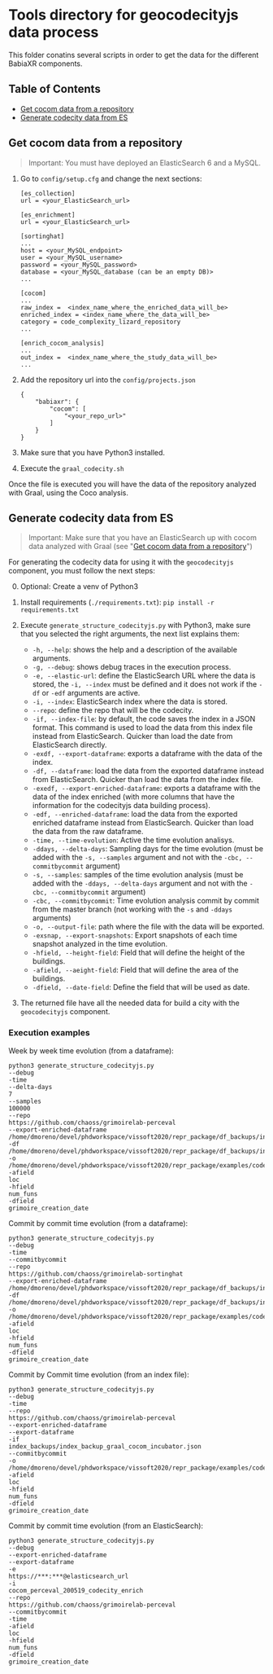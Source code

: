 # Tools directory for geocodecityjs data process

This folder conatins several scripts in order to get the data for the different BabiaXR components.

## Table of Contents

- [Get cocom data from a repository](#get-cocom-data-from-a-repository)
- [Generate codecity data from ES](#generate-codecity-data-from-es)

## Get cocom data from a repository

> Important: You must have deployed an ElasticSearch 6 and a MySQL.

1. Go to `config/setup.cfg` and change the next sections:

    ```
    [es_collection]
    url = <your_ElasticSearch_url>

    [es_enrichment]
    url = <your_ElasticSearch_url>

    [sortinghat]
    ...
    host = <your_MySQL_endpoint>
    user = <your_MySQL_username>
    password = <your_MySQL_password>
    database = <your_MySQL_database (can be an empty DB)>
    ...

    [cocom]
    ...
    raw_index =  <index_name_where_the_enriched_data_will_be>
    enriched_index = <index_name_where_the_data_will_be>
    category = code_complexity_lizard_repository
    ...

    [enrich_cocom_analysis]
    ...
    out_index =  <index_name_where_the_study_data_will_be>
    ...
    ```

2. Add the repository url into the `config/projects.json`

    ```
    {
        "babiaxr": {
            "cocom": [
                "<your_repo_url>"
            ]
        }
    }

    ```

3. Make sure that you have Python3 installed.

4. Execute the `graal_codecity.sh`

Once the file is executed you will have the data of the repository analyzed with Graal, using the Coco analysis.

## Generate codecity data from ES

> Important: Make sure that you have an ElasticSearch up with cocom data analyzed with Graal (see "[Get cocom data from a repository](#get-cocom-data-from-a-repository)")

For generating the codecity data for using it with the `geocodecityjs` component, you must follow the next steps:

0. Optional: Create a venv of Python3
1. Install requirements (`./requirements.txt`): `pip install -r requirements.txt`
2. Execute `generate_structure_codecityjs.py` with Python3, make sure that you selected the right arguments, the next list explains them:
    - `-h, --help`: shows the help and a description of the available arguments.
    - `-g, --debug`: shows debug traces in the execution process.
    - `-e, --elastic-url`: define the ElasticSearch URL where the data is stored, the `-i, --index` must be defined and it does not work if the `-df` or `-edf` arguments are active.
    - `-i, --index`: ElasticSearch index where the data is stored.
    - `--repo`: define the repo that will be the codecity.
    - `-if, --index-file`: by default, the code saves the index in a JSON format. This command is used to load the data from this index file instead from ElasticSearch. Quicker than load the date from ElasticSearch directly.
    - `-exdf, --export-dataframe`: exports a dataframe with the data of the index.
    - `-df, --dataframe`: load the data from the exported dataframe instead from ElasticSearch. Quicker than load the data from the index file.
    - `-exedf, --export-enriched-dataframe`: exports a dataframe with the data of the index enriched (with more columns that have the information for the codecityjs data building process).
    - `-edf, --enriched-dataframe`: load the data from the exported enriched dataframe instead from ElasticSearch. Quicker than load the data from the raw dataframe.
    - `-time, --time-evolution`: Active the time evolution analisys.
    - `-ddays, --delta-days`: Sampling days for the time evolution (must be added with the `-s, --samples` argument and not with the `-cbc, --commitbycommit` argument)
    - `-s, --samples`: samples of the time evolution analysis (must be added with the `-ddays, --delta-days` argument and not with the `-cbc, --commitbycommit` argument)
    - `-cbc, --commitbycommit`: Time evolution analysis commit by commit from the master branch (not working with the `-s` and `-ddays` arguments)
    - `-o, --output-file`: path where the file with the data will be exported.
    - `-exsnap, --export-snapshots`: Export snapshots of each time snapshot analyzed in the time evolution.
    - `-hfield, --height-field`: Field that will define the height of the buildings.
    - `-afield, --aeight-field`: Field that will define the area of the buildings.
    - `-dfield, --date-field`: Define the field that will be used as date.

3. The returned file have all the needed data for build a city with the `geocodecityjs` component.

### Execution examples


Week by week time evolution (from a dataframe):
```
python3 generate_structure_codecityjs.py 
--debug
-time
--delta-days
7
--samples
100000
--repo
https://github.com/chaoss/grimoirelab-perceval
--export-enriched-dataframe
/home/dmoreno/devel/phdworkspace/vissoft2020/repr_package/df_backups/index_dataframe_graal_cocom_incubator_enriched_perceval_commitbycommit.csv
-df
/home/dmoreno/devel/phdworkspace/vissoft2020/repr_package/df_backups/index_dataframe_graal_cocom_incubator_perceval_commitbycommit.csv
-o
/home/dmoreno/devel/phdworkspace/vissoft2020/repr_package/examples/codecityjs/time_evolution_perceval_weeks_inverse/
-afield
loc
-hfield
num_funs
-dfield
grimoire_creation_date
```


Commit by commit time evolution (from a dataframe): 
```
python3 generate_structure_codecityjs.py 
--debug
-time
--commitbycommit
--repo
https://github.com/chaoss/grimoirelab-sortinghat
--export-enriched-dataframe
/home/dmoreno/devel/phdworkspace/vissoft2020/repr_package/df_backups/index_dataframe_graal_cocom_incubator_enriched_sortinghat_commitbycommit.csv
-df
/home/dmoreno/devel/phdworkspace/vissoft2020/repr_package/df_backups/index_dataframe_graal_cocom_incubator_sortinghat_commitbycommit.csv
-o
/home/dmoreno/devel/phdworkspace/vissoft2020/repr_package/examples/codecityjs/time_evolution_sortinghat_commitbycommit_inverse/
-afield
loc
-hfield
num_funs
-dfield
grimoire_creation_date
```


Commit by Commit time evolution (from an index file):
```
python3 generate_structure_codecityjs.py 
--debug
-time
--repo
https://github.com/chaoss/grimoirelab-perceval
--export-enriched-dataframe
--export-dataframe
-if
index_backups/index_backup_graal_cocom_incubator.json
--commitbycommit
-o
/home/dmoreno/devel/phdworkspace/vissoft2020/repr_package/examples/codecityjs/time_evolution_sortinghat_commitbycommit_inverse/
-afield
loc
-hfield
num_funs
-dfield
grimoire_creation_date
```

Commit by commit time evolution (from an ElasticSearch):
```
python3 generate_structure_codecityjs.py 
--debug
--export-enriched-dataframe
--export-dataframe
-e
https://***:***@elasticsearch_url
-i
cocom_perceval_200519_codecity_enrich
--repo
https://github.com/chaoss/grimoirelab-perceval
--commitbycommit
-time
-afield
loc
-hfield
num_funs
-dfield
grimoire_creation_date
```